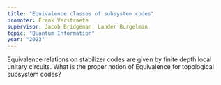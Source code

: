 ```yaml
---
title: "Equivalence classes of subsystem codes"
promoter: Frank Verstraete
supervisor: Jacob Bridgeman, Lander Burgelman
topic: "Quantum Information"
year: "2023"
---
```


Equivalence relations on stabilizer codes are given by finite depth local unitary circuits. What is the proper notion of Equivalence for topological subsystem codes?
